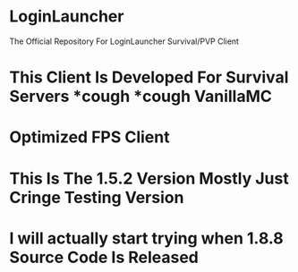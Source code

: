 # LoginLauncher
The Official Repository For LoginLauncher Survival/PVP Client 
# This Client Is Developed For Survival Servers *cough *cough VanillaMC
# Optimized FPS Client
# This Is The 1.5.2 Version Mostly Just Cringe Testing Version
# I will actually start trying when 1.8.8 Source Code Is Released
